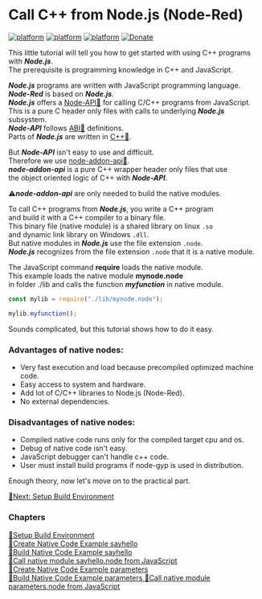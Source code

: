 # Call C++ from Node.js (Node-Red)
[![platform](https://img.shields.io/badge/platform-Node.js-green)](https://nodejs.org/en/)
[![platform](https://img.shields.io/badge/platform-Node--RED-red)](https://nodered.org)
[![platform](https://img.shields.io/badge/platform-Raspberry--Pi-ff69b4)](https://www.raspberrypi.com/)
[![Donate](https://img.shields.io/badge/Donate-PayPal-blue.svg)](https://www.paypal.com/cgi-bin/webscr?cmd=_s-xclick&hosted_button_id=ZDRCZBQFWV3A6)

This little tutorial will tell you how to get started with using C++ programs with ***Node.js***.<br>
The prerequisite is programming knowledge in C++ and JavaScript.<br>

***Node.js*** programs are written with JavaScript programming language.<br>
***Node-Red*** is based on ***Node.js***.<br>
***Node.js*** offers a [Node-API📌](https://nodejs.org/api/n-api.html) for calling C/C++ programs from JavaScript.<br>
This is a pure C header only files with calls to underlying ***Node.js*** subsystem.<br>
***Node-API*** follows [ABI📌](https://nodejs.org/en/docs/guides/abi-stability/) definitions.<br>
Parts of ***Node.js*** are written in [C++📌](https://github.com/nodejs/node/tree/main/deps).<br>

But ***Node-API*** isn't easy to use and difficult.<br>
Therefore we use [node-addon-api📌](https://github.com/nodejs/node-addon-api).<br>
***node-addon-api*** is a pure C++ wrapper header only files that use<br>
the object oriented logic of C++ with ***Node-API***.<br>

⚠️***node-addon-api*** are only needed to build the native modules.<br> 

To call C++ programs from ***Node.js***, you write a C++ program<br>
and build it with a C++ compiler to a binary file.<br>
This binary file (native module) is a shared library on linux ```.so```<br>
and dynamic link library on Windows ```.dll```.<br>
But native modules in ***Node.js*** use the file extension ```.node```.<br>
***Node.js*** recognizes from the file extension ```.node``` that it is a native module.<br>

The JavaScript command **require** loads the native module.<br>
This example loads the native module **mynode.node** <br>
in folder ./lib and calls the function ***myfunction*** in native module.

```javascript
const mylib = require("./lib/mynode.node");

mylib.myfunction();
```
Sounds complicated, but this tutorial shows how to do it easy.<br>

### Advantages of native nodes:
- Very fast execution and load because precompiled optimized machine code.
- Easy access to system and hardware.
- Add lot of C/C++ libraries to Node.js (Node-Red).
- No external dependencies.

### Disadvantages of native nodes:
- Compiled native code runs only for the compiled target cpu and os.
- Debug of native code isn't easy.
- JavaScript debugger can't handle c++ code.
- User must install build programs if node-gyp is used in distribution.

Enough theory, now let's move on to the practical part.<br>

[🧾Next: Setup Build Environment](setup.md)<br>

### Chapters
[🧾Setup Build Environment](setup.md)<br>
[🧾Create Native Code Example sayhello](sayhello.md)<br>
[🧾Build Native Code Example sayhello ](build_sayhello.md)<br>
[🧾Call native module sayhello.node from JavaScript ](call_sayhello.md)<br>
[🧾Create Native Code Example parameters ](parameters.md)<br>
[🧾Build Native Code Example parameters ](build_parameters.md)
[🧾Call native module parameters.node from JavaScript ](call_parameters.md)
